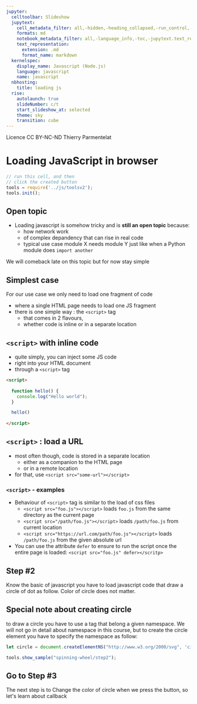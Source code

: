 ```yaml
---
jupyter:
  celltoolbar: Slideshow
  jupytext:
    cell_metadata_filter: all,-hidden,-heading_collapsed,-run_control,-trusted
    formats: md
    notebook_metadata_filter: all,-language_info,-toc,-jupytext.text_representation.jupytext_version,-jupytext.text_representation.format_version
    text_representation:
      extension: .md
      format_name: markdown
  kernelspec:
    display_name: Javascript (Node.js)
    language: javascript
    name: javascript
  nbhosting:
    title: loading js
  rise:
    autolaunch: true
    slideNumber: c/t
    start_slideshow_at: selected
    theme: sky
    transition: cube
---
```


<div class="licence">
<span>Licence CC BY-NC-ND</span>
<span>Thierry Parmentelat</span>
</div>

<!-- #region slideshow={"slide_type": ""} -->
# Loading JavaScript in browser
<!-- #endregion -->

```javascript
// run this cell, and then 
// click the created button
tools = require('../js/toolsv2');
tools.init();
```

<!-- #region slideshow={"slide_type": "slide"} -->
## Open topic
<!-- #endregion -->

* Loading javascript is somehow tricky and is **still an open topic** because: 
  * how network work
  * of complex depandency that can rise in real code 
  * typical use case module X needs module Y just like when a Python module does `import another`

We will comeback late on this topic but for now stay simple

<!-- #region slideshow={"slide_type": "slide"} -->
## Simplest case
<!-- #endregion -->

For our use case we only need to load one fragment of code

* where a single HTML page needs to load one JS fragment
* there is one simple way : the `<script>` tag
  * that comes in 2 flavours,
  * whether code is inline or in a separate location

<!-- #region slideshow={"slide_type": "slide"} -->
## `<script>` with inline code
<!-- #endregion -->

<!-- #region cell_style="center" -->
* quite simply, you can inject some JS code 
* right into your HTML document 
* through a `<script>` tag
<!-- #endregion -->

<!-- #region cell_style="center slideshow={"slide_type": ""} -->
```html
<script>
    
  function hello() {
    console.log("Hello world");
  }

  hello()
    
</script>
```
<!-- #endregion -->

<!-- #region slideshow={"slide_type": "slide"} -->
## `<script>` : load a URL
<!-- #endregion -->

* most often though, code is stored in a separate location
  * either as a companion to the HTML page
  * or in a remote location
* for that, use `<script src="some-url"></script>` 

<!-- #region slideshow={"slide_type": "slide"} -->
### `<script>` - examples
<!-- #endregion -->

<!-- #region slideshow={"slide_type": ""} -->
* Behaviour of `<script>` tag is similar to the load of css files
  * `<script src="foo.js"></script>` loads `foo.js` from the same directory as the current page
  * `<script src="/path/foo.js"></script>` loads `/path/foo.js` from current location
  * `<script src="https://url.com/path/foo.js"></script>` loads `/path/foo.js` from the given absolute url
* You can use the attribute `defer` to ensure to run the script once the entire page is loaded: `<script src="foo.js" defer></scritp>`
<!-- #endregion -->

<!-- #region slideshow={"slide_type": "slide"} -->
## Step #2

Know the basic of javascript you have to load javascript code that draw a circle of dot as follow. Color of circle does not matter.
<!-- #endregion -->

<!-- #region -->
## Special note about creating circle

to draw a circle you have to use a tag that belong a given namespace. We will not go in detail about namespace in this course, but to create the circle element you have to specify the namespace as follow:

```javascript
let circle = document.createElementNS("http://www.w3.org/2000/svg", 'circle');
```
<!-- #endregion -->

```javascript
tools.show_sample("spinning-wheel/step2");
```

## Go to Step #3

The next step is to Change the color of circle when we press the button, so let's learn about callback
